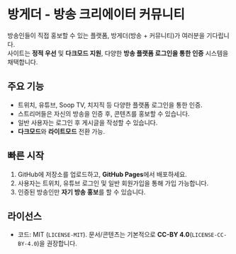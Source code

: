 
# 방게더 - 방송 크리에이터 커뮤니티

방송인들이 직접 홍보할 수 있는 플랫폼, 방게더(방송 + 커뮤니티)가 여러분을 기다립니다.  
사이트는 **정적 우선** 및 **다크모드 지원**, 다양한 **방송 플랫폼 로그인을 통한 인증** 시스템을 채택합니다.

## 주요 기능

- 트위치, 유튜브, Soop TV, 치지직 등 다양한 플랫폼 로그인을 통한 인증.
- 스트리머들은 자신의 방송을 인증 후, 콘텐츠를 홍보할 수 있습니다.
- 일반 사용자는 로그인 후 게시글을 작성할 수 있습니다.
- **다크모드**와 **라이트모드** 전환 가능.

## 빠른 시작

1. GitHub에 저장소를 업로드하고, **GitHub Pages**에서 배포하세요.
2. 사용자는 트위치, 유튜브 로그인 및 일반 회원가입을 통해 가입 가능합니다.
3. 인증된 방송인만 **자기 방송 홍보**를 할 수 있습니다.

## 라이선스
- 코드: MIT (`LICENSE-MIT`). 문서/콘텐츠는 기본적으로 **CC-BY 4.0**(`LICENSE-CC-BY-4.0`)을 권장합니다.
